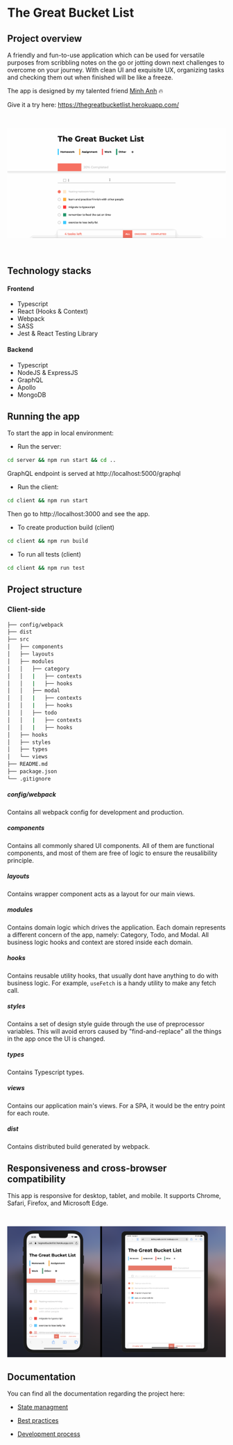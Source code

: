 # The Great Bucket List

## Project overview

A friendly and fun-to-use application which can be used for versatile purposes from scribbling notes on the go or jotting down next challenges to overcome on your journey. With clean UI and exquisite UX, organizing tasks and checking them out when finished will be like a freeze. 

The app is designed by my talented friend [Minh Anh](https://www.linkedin.com/in/minh-anh3010/) 🔥 

Give it a try here: https://thegreatbucketlist.herokuapp.com/

<br/>

![app-interaction](screenshots/todo.gif)

<br/>

## Technology stacks

#### Frontend
- Typescript
- React (Hooks & Context)
- Webpack
- SASS
- Jest & React Testing Library

#### Backend
- Typescript
- NodeJS & ExpressJS
- GraphQL
- Apollo
- MongoDB

## Running the app

To start the app in local environment:

- Run the server:

```bash
cd server && npm run start && cd ..
```

GraphQL endpoint is served at http://localhost:5000/graphql

- Run the client:

```bash
cd client && npm run start
```

Then go to http://localhost:3000 and see the app.

- To create production build (client)

```bash
cd client && npm run build
```

- To run all tests (client)

```bash
cd client && npm run test
```


## Project structure

### Client-side

```bash
├── config/webpack
├── dist
├── src
│   ├── components
│   ├── layouts
│   ├── modules
│   │   ├── category
│   │   |   ├── contexts
│   │   |   ├── hooks
│   │   ├── modal
│   │   |   ├── contexts
│   │   |   ├── hooks
│   │   ├── todo
│   │   |   ├── contexts
│   │   |   ├── hooks
│   ├── hooks
│   ├── styles
│   ├── types
│   └── views
├── README.md
├── package.json
└── .gitignore
```
##### config/webpack
Contains all webpack config for development and production.

##### components
Contains all commonly shared UI components. All of them are functional components, and most of them are free of logic to ensure the reusalibility principle.

##### layouts
Contains wrapper component acts as a layout for our main views.

##### modules
Contains domain logic which drives the application. Each domain represents a different concern of the app, namely: Category, Todo, and Modal. All business logic hooks and context are stored inside each domain.

##### hooks
Contains reusable utility hooks, that usually dont have anything to do with business logic. For example, `useFetch` is a handy utility to make any fetch call.

##### styles
Contains a set of design style guide through the use of preprocessor variables. This will avoid errors caused by "find-and-replace" all the things in the app once the UI is changed.

##### types
Contains Typescript types.

##### views
Contains our application main's views. For a SPA, it would be the entry point for each route.

##### dist
Contains distributed build generated by webpack.


## Responsiveness and cross-browser compatibility

This app is responsive for desktop, tablet, and mobile. It supports Chrome, Safari, Firefox, and Microsoft Edge.

<br/>

![Responsive](screenshots/responsive.png)


## Documentation

You can find all the documentation regarding the project here:

- [State managment](docs/state-management.md)

- [Best practices](docs/best-practices.md)

- [Development process](docs/dev-process.md)
